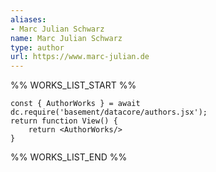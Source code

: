 ```yaml
---
aliases:
- Marc Julian Schwarz
name: Marc Julian Schwarz
type: author
url: https://www.marc-julian.de
---
```



%% WORKS_LIST_START %%

```datacorejsx
const { AuthorWorks } = await dc.require('basement/datacore/authors.jsx');
return function View() {
    return <AuthorWorks/>
}
```
%% WORKS_LIST_END %%